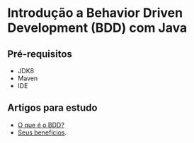 # Introdução a Behavior Driven Development (BDD) com Java
## Pré-requisitos
- JDK8
- Maven
- IDE 

## Artigos para estudo
- [O que é o BDD?](https://zoop.com.br/blog/gestao/o-que-e-bdd-como-implementar/) 
- [Seus benefícios](https://auditeste.com.br/o-que-e-bdd-e-quais-sao-os-seus-beneficios/).

